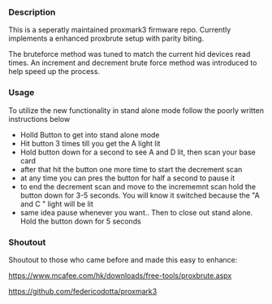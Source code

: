 ### Description
This is a seperatly maintained proxmark3 firmware repo.
Currently implements a enhanced proxbrute setup with parity biting.

The bruteforce method was tuned to match the current hid devices read times. 
An increment and decrement brute force method was introduced to help speed up the process.

### Usage

To utilize the new functionality in stand alone mode follow the poorly written instructions below

* Holld Button to get into stand alone mode
* Hit button 3 times till you get the A light lit
* Hold button down for a second to see A and D lit, then scan your base card
* after that hit the button one more time to start the decrement scan
* at any time you can pres the button for half a second to pause it
* to end the decrement scan and move to the incrememnt scan hold the button down for 3-5 seconds. You 
will know it switched because the "A and C " light will be lit
* same idea pause whenever you want.. Then to close out stand alone. Hold the button down for 5 seconds


### Shoutout

Shoutout to those who came before and made this easy to enhance:

https://www.mcafee.com/hk/downloads/free-tools/proxbrute.aspx

https://github.com/federicodotta/proxmark3
